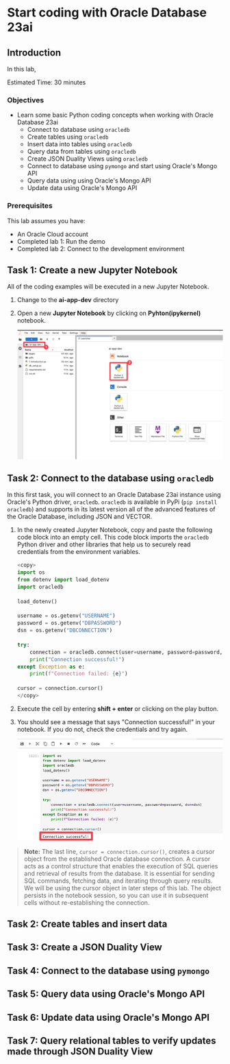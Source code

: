 # Start coding with Oracle Database 23ai

## Introduction

In this lab,

Estimated Time: 30 minutes

### Objectives

* Learn some basic Python coding concepts when working with Oracle Database 23ai
  * Connect to database using `oracledb`
  * Create tables using `oracledb`
  * Insert data into tables using `oracledb`
  * Query data from tables using `oracledb` 
  * Create JSON Duality Views using `oracledb`
  * Connect to database using `pymongo` and start using Oracle's Mongo API
  * Query data using using Oracle's Mongo API
  * Update data using Oracle's Mongo API


### Prerequisites

This lab assumes you have:
* An Oracle Cloud account
* Completed lab 1: Run the demo
* Completed lab 2: Connect to the development environment

## Task 1: Create a new Jupyter Notebook

All of the coding examples will be executed in a new Jupyter Notebook.

1. Change to the **ai-app-dev** directory

2. Open a new **Jupyter Notebook** by clicking on **Pyhton(ipykernel)** notebook.

    ![Open Jupyter Notebook](./images/open-new-notebook.png " ")

## Task 2: Connect to the database using `oracledb`

In this first task, you will connect to an Oracle Database 23ai instance using Oracle's Python driver, `oracledb`. 
`oracledb` is available in PyPi (`pip install oracledb`) and supports in its latest version all of the advanced features of the Oracle Database, including JSON and VECTOR.

1. In the newly created Jupyter Notebook, copy and paste the following code block into an empty cell. This code block imports the `oracledb` Python driver and other libraries that help us to securely read credentials from the environment variables.

    ```python
    <copy>
    import os
    from dotenv import load_dotenv
    import oracledb
    
    load_dotenv()

    username = os.getenv("USERNAME")
    password = os.getenv("DBPASSWORD")
    dsn = os.getenv("DBCONNECTION")

    try:
        connection = oracledb.connect(user=username, password=password, dsn=dsn)
        print("Connection successful!")
    except Exception as e:
        print(f"Connection failed: {e}")

    cursor = connection.cursor()
    </copy>
    ```
2. Execute the cell by entering **shift + enter** or clicking on the play button.

3. You should see a message that says "Connection successful!" in your notebook. If you do not, check the credentials and try again. 

    ![connect](./images/connect.png " ")

>**Note:** The last line, `cursor = connection.cursor()`, creates a cursor object from the established Oracle database connection. A cursor acts as a control structure that enables the execution of SQL queries and retrieval of results from the database. It is essential for sending SQL commands, fetching data, and iterating through query results. We will be using the cursor object in later steps of this lab. The object persists in the notebook session, so you can use it in subsequent cells without re-establishing the connection. 




## Task 2: Create tables and insert data



## Task 3: Create a JSON Duality View


## Task 4: Connect to the database using `pymongo`

## Task 5: Query data using Oracle's Mongo API

## Task 6: Update data using Oracle's Mongo API

## Task 7: Query relational tables to verify updates made through JSON Duality View